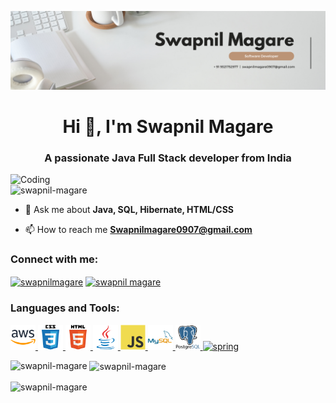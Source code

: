 ![logo](https://github.com/Swapnil-Magare/Swapnil-Magare/blob/main/White%20Minimalist%20Corporate%20Personal%20Profile%20LinkedIn%20Banner.png)
<h1 align="center">Hi 👋, I'm Swapnil Magare</h1>
<h3 align="center">A passionate Java Full Stack developer from India</h3>

<img align="right" alt="Coding" width="550" src="https://i.pinimg.com/originals/fa/7b/4b/fa7b4bdc3b2f73e749e5c2c646d4ae13.gif">

<p align="left"> <img src="https://komarev.com/ghpvc/?username=swapnil-magare&label=Profile%20views&color=0e75b6&style=flat" alt="swapnil-magare" /> </p>

- 💬 Ask me about **Java, SQL, Hibernate, HTML/CSS**

- 📫 How to reach me **Swapnilmagare0907@gmail.com**

<h3 align="left">Connect with me:</h3>
<p align="left">
<a href="https://linkedin.com/in/swapnilmagare" target="blank"><img align="center" src="https://raw.githubusercontent.com/rahuldkjain/github-profile-readme-generator/master/src/images/icons/Social/linked-in-alt.svg" alt="swapnilmagare" height="30" width="40" /></a>
<a href="https://www.hackerrank.com/swapnil magare" target="blank"><img align="center" src="https://raw.githubusercontent.com/rahuldkjain/github-profile-readme-generator/master/src/images/icons/Social/hackerrank.svg" alt="swapnil magare" height="30" width="40" /></a>
</p>

<h3 align="left">Languages and Tools:</h3>
<p align="left"> <a href="https://aws.amazon.com" target="_blank" rel="noreferrer"> <img src="https://raw.githubusercontent.com/devicons/devicon/master/icons/amazonwebservices/amazonwebservices-original-wordmark.svg" alt="aws" width="40" height="40"/> </a> <a href="https://www.w3schools.com/css/" target="_blank" rel="noreferrer"> <img src="https://raw.githubusercontent.com/devicons/devicon/master/icons/css3/css3-original-wordmark.svg" alt="css3" width="40" height="40"/> </a> <a href="https://www.w3.org/html/" target="_blank" rel="noreferrer"> <img src="https://raw.githubusercontent.com/devicons/devicon/master/icons/html5/html5-original-wordmark.svg" alt="html5" width="40" height="40"/> </a> <a href="https://www.java.com" target="_blank" rel="noreferrer"> <img src="https://raw.githubusercontent.com/devicons/devicon/master/icons/java/java-original.svg" alt="java" width="40" height="40"/> </a> <a href="https://developer.mozilla.org/en-US/docs/Web/JavaScript" target="_blank" rel="noreferrer"> <img src="https://raw.githubusercontent.com/devicons/devicon/master/icons/javascript/javascript-original.svg" alt="javascript" width="40" height="40"/> </a> <a href="https://www.mysql.com/" target="_blank" rel="noreferrer"> <img src="https://raw.githubusercontent.com/devicons/devicon/master/icons/mysql/mysql-original-wordmark.svg" alt="mysql" width="40" height="40"/> </a> <a href="https://www.postgresql.org" target="_blank" rel="noreferrer"> <img src="https://raw.githubusercontent.com/devicons/devicon/master/icons/postgresql/postgresql-original-wordmark.svg" alt="postgresql" width="40" height="40"/> </a> <a href="https://spring.io/" target="_blank" rel="noreferrer"> <img src="https://www.vectorlogo.zone/logos/springio/springio-icon.svg" alt="spring" width="40" height="40"/> </a> </p>

<p><img align="left" src="https://github-readme-stats.vercel.app/api/top-langs?username=swapnil-magare&show_icons=true&locale=en&layout=compact" alt="swapnil-magare" /></p>

<p>&nbsp;<img align="center" src="https://github-readme-stats.vercel.app/api?username=swapnil-magare&show_icons=true&locale=en" alt="swapnil-magare" /></p>

<p><img align="center" src="https://github-readme-streak-stats.herokuapp.com/?user=swapnil-magare&" alt="swapnil-magare" /></p>
